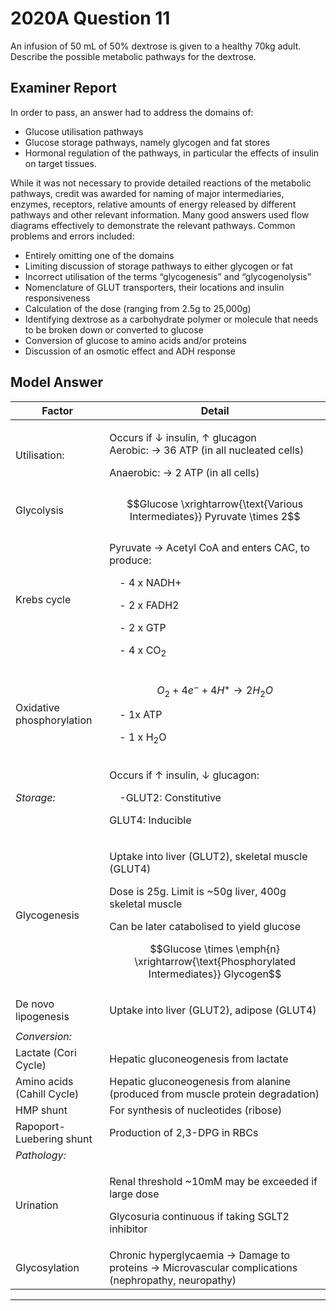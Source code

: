 # 2020A Question 11
An infusion of 50 mL of 50% dextrose is given to a healthy 70kg adult. Describe the possible metabolic pathways for the dextrose.

## Examiner Report
In order to pass, an answer had to address the domains of:
* Glucose utilisation pathways
* Glucose storage pathways, namely glycogen and fat stores
* Hormonal regulation of the pathways, in particular the effects of insulin on target tissues.


While it was not necessary to provide detailed reactions of the metabolic pathways, credit was awarded for naming of major intermediaries, enzymes, receptors, relative amounts of energy released by different pathways and other relevant information. Many good answers used flow diagrams effectively to demonstrate the relevant pathways.
Common problems and errors included:
* Entirely omitting one of the domains
* Limiting discussion of storage pathways to either glycogen or fat
* Incorrect utilisation of the terms “glycogenesis” and “glycogenolysis”
* Nomenclature of GLUT transporters, their locations and insulin responsiveness
* Calculation of the dose (ranging from 2.5g to 25,000g)
* Identifying dextrose as a carbohydrate polymer or molecule that needs to be broken down or converted to glucose
* Conversion of glucose to amino acids and/or proteins
* Discussion of an osmotic effect and ADH response

## Model Answer


|Factor|Detail|
| -- | -- |
|Utilisation:|<p>Occurs if ↓ insulin, ↑ glucagon<br>Aerobic: → 36 ATP (in all nucleated cells)</p><p>Anaerobic: → 2 ATP (in all cells)</p>|
|Glycolysis|$$Glucose \xrightarrow{\text{Various Intermediates}} Pyruvate \times 2$$|
|Krebs cycle|<p>Pyruvate → Acetyl CoA and enters CAC, to produce: </p><p>&emsp;- 4 x NADH+</p><p>&emsp;- 2 x FADH2</p><p>&emsp;- 2 x GTP</p><p>&emsp;- 4 x CO<sub>2</sub></p>|
|Oxidative phosphorylation|<p>$$O_2 + 4e^- + 4H^+ \rightarrow 2H_2O$$</p><p>&emsp;- 1x ATP</p><p>&emsp;- 1 x H<sub>2</sub>O</p>|
|*Storage:*|<p>Occurs if ↑ insulin, ↓ glucagon:</p><p>&emsp;-GLUT2: Constitutive</p><p>GLUT4: Inducible</p>|
|Glycogenesis|<p>Uptake into liver (GLUT2), skeletal muscle (GLUT4)</p><p>Dose is 25g. Limit is ~50g liver, 400g skeletal muscle</p><p>Can be later catabolised to yield glucose</p><p>$$Glucose \times \emph{n} \xrightarrow{\text{Phosphorylated Intermediates}} Glycogen$$</p>|
|De novo lipogenesis|<p>Uptake into liver (GLUT2), adipose (GLUT4)</p>|
|*Conversion:*||
|Lactate (Cori Cycle)|Hepatic gluconeogenesis from lactate|
|Amino acids<br>(Cahill Cycle)|Hepatic gluconeogenesis from alanine (produced from muscle protein degradation)|
|HMP shunt|For synthesis of nucleotides (ribose)|
|Rapoport-Luebering shunt|Production of 2,3-DPG in RBCs|
|*Pathology:*||
|Urination|<p>Renal threshold ~10mM may be exceeded if large dose</p><p>Glycosuria continuous if taking SGLT2 inhibitor</p>|
|Glycosylation|Chronic hyperglycaemia → Damage to proteins → Microvascular complications (nephropathy, neuropathy)|




--- 

